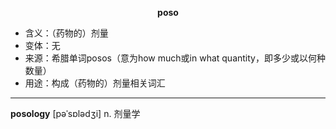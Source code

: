 
**<center>poso</center>**

- <span class="definition">含义：（药物的）剂量</span>
- <span class="definition">变体：无</span>
- <span class="definition">来源：希腊单词posos（意为how much或in what quantity，即多少或以何种数量）</span>
- <span class="definition">用途：构成（药物的）剂量相关词汇</span>

---

<span class="vocabulary">**posology**</span> [pəˈsɒlədʒi] n. 剂量学
